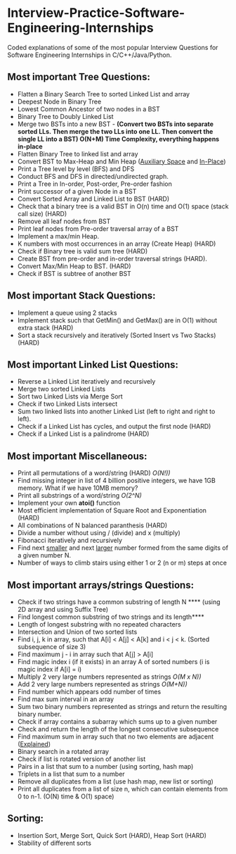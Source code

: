 # Interview-Practice-Software-Engineering-Internships
Coded explanations of some of the most popular Interview Questions for Software Engineering Internships in C/C++/Java/Python.

## Most important Tree Questions:
- Flatten a Binary Search Tree to sorted Linked List and array
- Deepest Node in Binary Tree
- Lowest Common Ancestor of two nodes in a BST
- Binary Tree to Doubly Linked List
- Merge two BSTs into a new BST - ****(Convert two BSTs into separate sorted LLs. Then merge the two LLs into one LL. Then convert the single LL into a BST) O(N+M) Time Complexity, everything happens in-place****
- Flatten Binary Tree to linked list and array
- Convert BST to Max-Heap and Min Heap (<a href="http://www.geeksforgeeks.org/convert-bst-min-heap/">Auxiliary Space</a> and <a href="http://www.geeksforgeeks.org/in-place-convert-bst-into-a-min-heap/">In-Place</a>)
- Print a Tree level by level (BFS) and DFS
- Conduct BFS and DFS in directed/undirected graph.
- Print a Tree in In-order, Post-order, Pre-order fashion
- Print successor of a given Node in a BST
- Convert Sorted Array and Linked List to BST (HARD)
- Check that a binary tree is a valid BST in O(n) time and O(1) space (stack call size) (HARD)
- Remove all leaf nodes from BST
- Print leaf nodes from Pre-order traversal array of a BST
- Implement a max/min Heap.
- K numbers with most occurrences in an array (Create Heap) (HARD)
- Check if Binary tree is valid sum tree (HARD)
- Create BST from pre-order and in-order traversal strings (HARD).
- Convert Max/Min Heap to BST. (HARD)
- Check if BST is subtree of another BST

## Most important Stack Questions:
- Implement a queue using 2 stacks
- Implement stack such that GetMin() and GetMax() are in O(1) without extra stack (HARD)
- Sort a stack recursively and iteratively (Sorted Insert vs Two Stacks) (HARD)

## Most important Linked List Questions:
- Reverse a Linked List iteratively and recursively
- Merge two sorted Linked Lists
- Sort two Linked Lists via Merge Sort
- Check if two Linked Lists intersect
- Sum two linked lists into another Linked List (left to right and right to left).
- Check if a Linked List has cycles, and output the first node (HARD)
- Check if a Linked List is a palindrome (HARD)

## Most important Miscellaneous:
- Print all permutations of a word/string (HARD) *O(N!))*
- Find missing integer in list of 4 billion positive integers, we have 1GB memory. What if we have 10MB memory?
- Print all substrings of a word/string *O(2^N)* 
- Implement your own **atoi()** function
- Most efficient implementation of Square Root and Exponentiation (HARD)
- All combinations of N balanced paranthesis (HARD)
- Divide a number without using / (divide) and x (multiply)
- Fibonacci iteratively and recursively
- Find next <a href="https://sohagbuet.wordpress.com/2014/04/03/find-the-next-smaller-number-with-the-same-digits/">smaller</a> and next <a href="https://sohagbuet.wordpress.com/2014/04/03/find-the-next-higher-number-with-the-same-digit/">larger</a> number formed from the same digits of a given number N.
- Number of ways to climb stairs using either 1 or 2 (n or m) steps at once

## Most important arrays/strings Questions:
- Check if two strings have a common substring of length N **** (using 2D array and using Suffix Tree)
- Find longest common substring of two strings and its length****
- Length of longest substring with no repeated characters
- Intersection and Union of two sorted lists
- Find i, j, k in array, such that A\[i\] < A\[j\] < A\[k\] and i < j < k. (Sorted subsequence of size 3)
- Find maximum j - i in array such that A\[j\] > A\[i\] 
- Find magic index i (if it exists) in an array A of sorted numbers (i is magic index if  A\[i\] = i)
- Multiply 2 very large numbers represented as strings *O(M x N))*
- Add 2 very large numbers represented as strings *O(M+N))*
- Find number which appears odd number of times
- Find max sum interval in an array
- Sum two binary numbers represented as strings and return the resulting binary number.
- Check if array contains a subarray which sums up to a given number
- Check and return the length of the longest consecutive subsequence
- Find maximum sum in array such that no two elements are adjacent (<a href="http://www.geeksforgeeks.org/maximum-sum-such-that-no-two-elements-are-adjacent/">Explained</a>)
- Binary search in a rotated array
- Check if list is rotated version of another list
- Pairs in a list that sum to a number (using sorting, hash map)
- Triplets in a list that sum to a number
- Remove all duplicates from a list (use hash map, new list or sorting)
- Print all duplicates from a list of size n, which can contain elements from 0 to n-1. (O(N) time & O(1) space)

## Sorting:
- Insertion Sort, Merge Sort, Quick Sort (HARD), Heap Sort (HARD)
- Stability of different sorts
